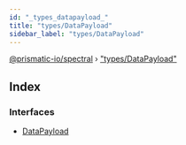 ```yaml
---
id: "_types_datapayload_"
title: "types/DataPayload"
sidebar_label: "types/DataPayload"
---
```


[@prismatic-io/spectral](../index.md) › ["types/DataPayload"](_types_datapayload_.md)

## Index

### Interfaces

* [DataPayload](../interfaces/_types_datapayload_.datapayload.md)
